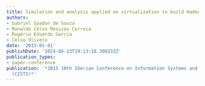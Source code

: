 ```yaml
---
title: Simulation and analysis applied on virtualization to build Hadoop clusters
authors:
- Gabriel Spadon de Souza
- Ronaldo Celso Messias Correia
- Rogério Eduardo Garcia
- Celso Olivete
date: '2015-01-01'
publishDate: '2024-06-23T19:13:18.300333Z'
publication_types:
- paper-conference
publication: '*2015 10th Iberian Conference on Information Systems and Technologies
  (CISTI)*'
---
```

